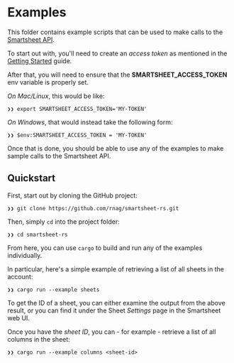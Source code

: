 # Examples

This folder contains example scripts that can be used
to make calls to the [Smartsheet API](https://smartsheet-platform.github.io/api-docs/).

To start out with, you'll need to create an *access token*
as mentioned in the [Getting Started](https://smartsheet-platform.github.io/api-docs/#getting-started)
guide.

After that, you will need to ensure that the **SMARTSHEET_ACCESS_TOKEN**
env variable is properly set.

*On Mac/Linux*, this would be like:

```shell
❯❯ export SMARTSHEET_ACCESS_TOKEN='MY-TOKEN'
```

*On Windows*, that would instead take the following form:

```shell
❯❯ $env:SMARTSHEET_ACCESS_TOKEN = 'MY-TOKEN'
```

Once that is done, you should be able to use
any of the examples to make sample calls to the Smartsheet
API. 

## Quickstart

First, start out by cloning the GitHub project:

```shell
❯❯ git clone https://github.com/rnag/smartsheet-rs.git
```

Then, simply `cd` into the project folder:

```shell
❯❯ cd smartsheet-rs
```

From here, you can use `cargo` to build and run
any of the examples individually.

In particular, here's a simple example
of retrieving a list of all sheets in the account:

```shell
❯❯ cargo run --example sheets
```

To get the ID of a sheet, you can either examine the
output from the above result, or you can find it under 
the Sheet *Settings* page in the Smartsheet web UI.

Once you have the *sheet ID*, you can - for example -
retrieve a list of all columns in the sheet:

```shell
❯❯ cargo run --example columns <sheet-id>
```
